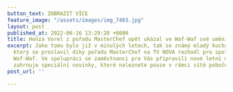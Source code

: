 ```yaml
---
button_text: ZOBRAZIT VÍCE
feature_image: "/assets/images/img_7463.jpg"
layout: post
published_at: 2022-06-16 13:29:20 +0000
title: Honza Vorel z pořadu MasterChef opět ukázal ve Waf-Waf své umění
excerpt: Jako tomu bylo již v minulých letech, tak se známý mladý kuchař Jan Vorel,
  který se proslavil díky pořadu MasterChef na TV NOVA rozhodl pro spolupráci se značkou
  Waf-Waf. Ve spolupráci se zaměstnanci pro Vás připravili nové letní menu, které
  zahrnuje speciální novinky, které naleznete pouze v rámci sítě poboček Waf-Waf.
post_url: ''

---
```

